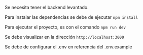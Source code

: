Se necesita tener el backend levantado.

Para instalar las dependencias se debe de ejecutar `npm install`

Para ejecutar el proyecto, es con el comando `npm run dev`

Se debe visualizar en la dirección `http://localhost:3000`

Se debe de configurar el .env en referencia del .env.example

